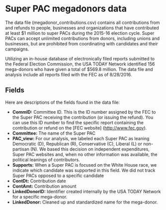 # Super PAC megadonors data
The data file (megadonor_contributions.csv) contains all contributions from and refunds to people, businesses and organizations that have contributed at least $1 million to super PACs during the 2015-16 election cycle. Super PACs can accept unlimited contributions from donors, including unions and businesses, but are prohibited from coordinating with candidates and their campaigns.

Utilizing an in-house database of electronically filed reports submitted to the Federal Election Commission, the USA TODAY Network identified 156 mega-donors who have given a total of $569.8 million. The data file and analysis include all reports filed with the FEC as of 8/28/2016.

## Fields
Here are descriptions of the fields found in the data file:
* __CommID:__ Committee ID. This is the ID number assigned by the FEC to the Super PAC receiving the contribution (or issuing the refund). You can use this ID number to find the specific report containing the contribution or refund on the [FEC website] (http://www.fec.gov).
* __Committee:__ The name of the Super PAC
* __PAC_view:__ For our analysis, we labeled each Super PAC as leaning Democratic (D), Republican (R), Conservative (C), Liberal (L) or non-partisan (N). We based this decision on independent expenditures, Super PAC websites and, when no other information was available, the political leanings of contributors.
* __Supports:__ When a Super PAC is focused on the White House race, we indicate which candidate was supported in this field. We did not track Super PACs opposed to a specific candidate
* __ContDt:__ Contribution date
* __ContAmt:__ Contribution amount
* __LinkedDonorID:__ Identifier created internally by the USA TODAY Network for a specific mega-donor.
* __LinkedDonor:__ Cleaned up and standardized name for the mega-donor.